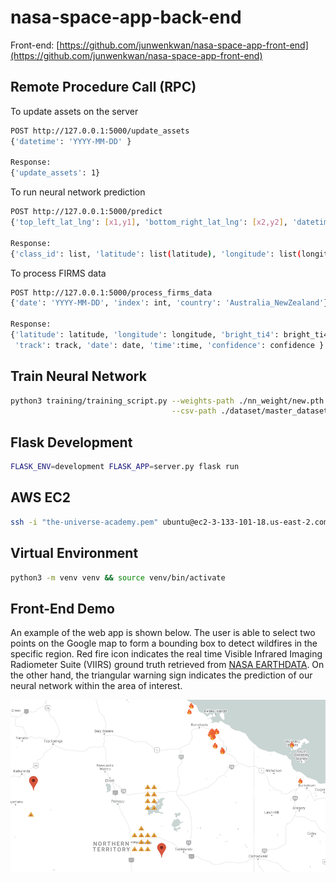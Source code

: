 # nasa-space-app-back-end
Front-end: [https://github.com/junwenkwan/nasa-space-app-front-end](https://github.com/junwenkwan/nasa-space-app-front-end)

## Remote Procedure Call (RPC)
To update assets on the server
```bash
POST http://127.0.0.1:5000/update_assets
{'datetime': 'YYYY-MM-DD' }

Response:
{'update_assets': 1}
```
To run neural network prediction
```bash
POST http://127.0.0.1:5000/predict
{'top_left_lat_lng': [x1,y1], 'bottom_right_lat_lng': [x2,y2], 'datetime': 'YYYY-MM-DD' }

Response:
{'class_id': list, 'latitude': list(latitude), 'longitude': list(longitude)}
```

To process FIRMS data
```bash
POST http://127.0.0.1:5000/process_firms_data
{'date': 'YYYY-MM-DD', 'index': int, 'country': 'Australia_NewZealand'}
 
Response:
{'latitude': latitude, 'longitude': longitude, 'bright_ti4': bright_ti4, \
 'track': track, 'date': date, 'time':time, 'confidence': confidence }
```

## Train Neural Network
```bash
python3 training/training_script.py --weights-path ./nn_weight/new.pth \
                                    --csv-path ./dataset/master_dataset.csv     
```                                

## Flask Development
```bash
FLASK_ENV=development FLASK_APP=server.py flask run
```

## AWS EC2
```bash
ssh -i "the-universe-academy.pem" ubuntu@ec2-3-133-101-18.us-east-2.compute.amazonaws.com
```

## Virtual Environment
```bash
python3 -m venv venv && source venv/bin/activate
```
## Front-End Demo
An example of the web app is shown below. The user is able to select two points on the Google map to form a bounding box to detect wildfires in the specific region. Red fire icon indicates the real time Visible Infrared Imaging Radiometer Suite (VIIRS) ground truth retrieved from [NASA EARTHDATA](https://earthdata.nasa.gov/earth-observation-data/near-real-time/download-nrt-data/viirs-nrt). On the other hand, the triangular warning sign indicates the prediction of our neural network within the area of interest.

<div align="center">
<img src="./teaser/teaser.png"/><br>
</div>

